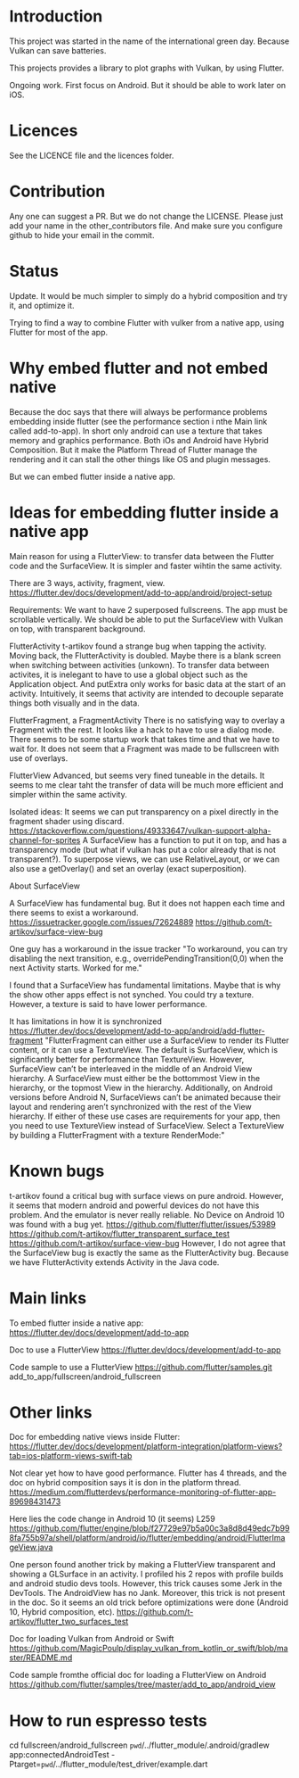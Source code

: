 # Introduction

This project was started in the name of the international green day. Because Vulkan can save batteries.

This projects provides a library to plot graphs with Vulkan, by using Flutter.

Ongoing work. First focus on Android. But it should be able to work later on iOS.

# Licences

See the LICENCE file and the licences folder.

# Contribution

Any one can suggest a PR. But we do not change the LICENSE. Please just add your name in the other_contributors file. And make sure you configure github to hide your email in the commit.

# Status

Update. It would be much simpler to simply do a hybrid composition and try it, and optimize it.

Trying to find a way to combine Flutter with vulker from a native app, using Flutter for most of the app.


# Why embed flutter and not embed native

Because the doc says that there will always be performance problems embedding inside flutter (see the performance section i nthe Main link called add-to-app). In short only android can use a texture that takes memory and graphics performance. Both iOs and Android have Hybrid Composition. But it make the Platform Thread of Flutter manage the rendering and it can stall the other things like OS and plugin messages.

But we can embed flutter inside a native app.

# Ideas for embedding flutter inside a native app

Main reason for using a FlutterView: to transfer data between the Flutter code and the SurfaceView. It is simpler and faster wihtin the same activity.

There are 3 ways, activity, fragment, view.
https://flutter.dev/docs/development/add-to-app/android/project-setup

Requirements:
We want to have 2 superposed fullscreens.
The app must be scrollable vertically.
We should be able to put the SurfaceView with Vulkan on top, with transparent background.

FlutterActivity
t-artikov found a strange bug when tapping the activity. Moving back, the FlutterActivity is doubled.
Maybe there is a blank screen when switching between activities (unkown).
To transfer data between activites, it is inelegant to have to use a global object such as the Application object. And putExtra only works for basic data at the start of an activity.
Intuitively, it seems that activity are intended to decouple separate things both visually and in the data.

FlutterFragment, a FragmentActivity
There is no satisfying way to overlay a Fragment with the rest. It looks like a hack to have to use a dialog mode. There seems to be some startup work that takes time and that we have to wait for.
It does not seem that a Fragment was made to be fullscreen with use of overlays.

FlutterView
Advanced, but seems very fined tuneable in the details.
It seems to me clear taht the transfer of data will be much more efficient and simpler within the same activity.

Isolated ideas:
It seems we can put transparency on a pixel directly in the fragment shader using discard.
https://stackoverflow.com/questions/49333647/vulkan-support-alpha-channel-for-sprites
A SurfaceView has a function to put it on top, and has a transparency mode (but what if vulkan has put a color already that is not transparent?).
To superpose views, we can use RelativeLayout, or we can also use a getOverlay() and set an overlay (exact superposition).

About SurfaceView

A SurfaceView has fundamental bug. But it does not happen each time and there seems to exist a workaround.
https://issuetracker.google.com/issues/72624889
https://github.com/t-artikov/surface-view-bug

One guy has a workaround in the issue tracker
"To workaround, you can try disabling the next transition, e.g., overridePendingTransition(0,0) when the next Activity starts. Worked for me."

I found that a SurfaceView has fundamental limitations. Maybe that is why the show other apps effect is not synched.
You could try a texture. However, a texture is said to have lower performance.

It has limitations in how it is synchronized
https://flutter.dev/docs/development/add-to-app/android/add-flutter-fragment
"FlutterFragment can either use a SurfaceView to render its Flutter content, or it can use a TextureView. The default is SurfaceView, which is significantly better for performance than TextureView. However, SurfaceView can’t be interleaved in the middle of an Android View hierarchy. A SurfaceView must either be the bottommost View in the hierarchy, or the topmost View in the hierarchy. Additionally, on Android versions before Android N, SurfaceViews can’t be animated because their layout and rendering aren’t synchronized with the rest of the View hierarchy. If either of these use cases are requirements for your app, then you need to use TextureView instead of SurfaceView. Select a TextureView by building a FlutterFragment with a texture RenderMode:"

# Known bugs

t-artikov found a critical bug with surface views on pure android.
However, it seems that modern android and powerful devices do not have this problem.
And the emulator is never really reliable. No Device on Android 10 was found with a bug yet.
https://github.com/flutter/flutter/issues/53989
https://github.com/t-artikov/flutter_transparent_surface_test
https://github.com/t-artikov/surface-view-bug
However, I do not agree that the SurfaceView bug is exactly the same as the FlutterActivity bug. Because we have FlutterActivity extends Activity in the Java code.

# Main links

To embed flutter inside a native app:
https://flutter.dev/docs/development/add-to-app

Doc to use a FlutterView
https://flutter.dev/docs/development/add-to-app

Code sample to use a FlutterView
https://github.com/flutter/samples.git
add_to_app/fullscreen/android_fullscreen

# Other links

Doc for embedding native views inside Flutter:
https://flutter.dev/docs/development/platform-integration/platform-views?tab=ios-platform-views-swift-tab

Not clear yet how to have good performance.
Flutter has 4 threads, and the doc on hybrid composition says it is don in the platform thread.
https://medium.com/flutterdevs/performance-monitoring-of-flutter-app-89698431473

Here lies the code change in Android 10 (it seems)
L259
https://github.com/flutter/engine/blob/f27729e97b5a00c3a8d8d49edc7b998fa755b97a/shell/platform/android/io/flutter/embedding/android/FlutterImageView.java

One person found another trick by making a FlutterView transparent and showing a GLSurface in an activity. I profiled his 2 repos with profile builds and android studio devs tools. However, this trick causes some Jerk in the DevTools. The AndroidView has no Jank. Moreover, this trick is not present in the doc. So it seems an old trick before optimizations were done (Android 10, Hybrid composition, etc).
https://github.com/t-artikov/flutter_two_surfaces_test

Doc for loading Vulkan from Android or Swift
https://github.com/MagicPoulp/display_vulkan_from_kotlin_or_swift/blob/master/README.md

Code sample fromthe official doc for loading a FlutterView on Android
https://github.com/flutter/samples/tree/master/add_to_app/android_view

# How to run espresso tests

cd fullscreen/android_fullscreen
`pwd`/../flutter_module/.android/gradlew app:connectedAndroidTest -Ptarget=`pwd`/../flutter_module/test_driver/example.dart
